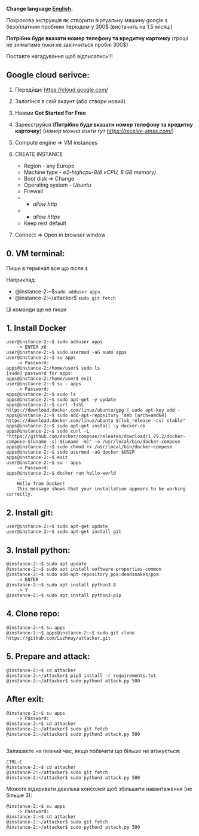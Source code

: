 **Change language [English](README.en.md).**

Покрокова інструкція як створити віртуальну машину google з безоплатним пробним періодом у 300$ (вистачить на 1.5 місяці)

**Потрібно буде вказати номер телефону та кредитну карточку** (гроші не зніматиме поки не закінчиться пробні 300$)

Поставте нагадування щоб відписатись!!!

## Google cloud serivce:
1. Передйди: https://cloud.google.com/
2. Залогінся в свій акаунт (або створи новий)
3. Нажми **Get Started For Free**
4. Зареєструйся (**Потрібно буде вказати номер телефону та кредитну карточку**) (*номер можна взяти тут https://receive-smss.com/*)
5. Compute engine => VM instances
6. CREATE INSTANCE
	- Region - any Europe
	- Machine type - *e2-highcpu-8(8 vCPU, 8 GB memory)*
	- Boot disk => Change 
	- Operating system - *Ubuntu*
	- Firewall 
	 - - *allow http*
	 - - *allow https*
	- Keep rest default

7. Connect => Open in browser window

## 0. VM terminal:
Пиши в термінал все що після `$`

Наприклад:
- @instance-2:~$`sudo adduser apps`
- @instance-2:~/attacker$ `sudo git fetch`

Ці команди ще не пиши

## 1. Install Docker
     

    user@instance-2:~$ sudo adduser apps
    	-> ENTER x6
    user@instance-2:~$ sudo usermod -aG sudo apps
    user@instance-2:~$ su apps
    	-> Password:
    apps@instance-2:/home/user$ sudo ls
    [sudo] password for apps:
    apps@instance-2:/home/user$ exit
    user@instance-2:~$ su - apps
    	-> Password:
    apps@instance-2:~$ sudo ls
    apps@instance-2:~$ sudo apt-get -y update
    apps@instance-2:~$ curl -fsSL https://download.docker.com/linux/ubuntu/gpg | sudo apt-key add -
    apps@instance-2:~$ sudo add-apt-repository "deb [arch=amd64] https://download.docker.com/linux/ubuntu $(lsb_release -cs) stable"
    apps@instance-2:~$ sudo apt-get install -y docker-ce
    apps@instance-2:~$ sudo curl -L "https://github.com/docker/compose/releases/download/1.29.2/docker-compose-$(uname -s)-$(uname -m)" -o /usr/local/bin/docker-compose
    apps@instance-2:~$ sudo chmod +x /usr/local/bin/docker-compose
    apps@instance-2:~$ sudo usermod -aG docker $USER
    apps@instance-2:~$ exit
    user@instance-2:~$ su - apps
    	-> Password:
    apps@instance-2:~$ docker run hello-world
    	...
    	Hello from Docker!
    	This message shows that your installation appears to be working correctly.

## 2. Install git:


    user@instance-2:~$ sudo apt-get update
    user@instance-2:~$ sudo apt-get install git

## 3. Install python:


    @instance-2:~$ sudo apt update
    @instance-2:~$ sudo apt install software-properties-common
    @instance-2:~$ sudo add-apt-repository ppa:deadsnakes/ppa
    	-> ENTER
    @instance-2:~$ sudo apt install python3.8
    	-> Y
    @instance-2:~$ sudo apt install python3-pip

## 4. Clone repo:


    @instance-2:~$ su apps
    @instance-2:~$ apps@instance-2:~$ sudo git clone https://github.com/Luzhnuy/attacker.git

## 5. Prepare and attack:

    

    @instance-2:~$ cd attacker
    @instance-2:~/attacker$ pip3 install -r requirements.txt
    @instance-2:~/attacker$ sudo python3 attack.py 500

## After exit:

    @instance-2:~$ su apps
    	-> Password: 
    @instance-2:~$ cd attacker
    @instance-2:~/attacker$ sudo git fetch
    @instance-2:~/attacker$ sudo python3 attack.py 500
    

##
Залишаєте на певний час, якщо побачити що більше не атакується:

	СTRL-C
    @instance-2:~$ cd attacker
    @instance-2:~/attacker$ sudo git fetch
    @instance-2:~/attacker$ sudo python3 attack.py 500


Можете відкривати декілька консолей щоб збільшити навантаження (не більше 3):
    
    @instance-2:~$ su apps
    	-> Password: 
    @instance-2:~$ cd attacker
    @instance-2:~/attacker$ sudo git fetch
    @instance-2:~/attacker$ sudo python3 attack.py 500
